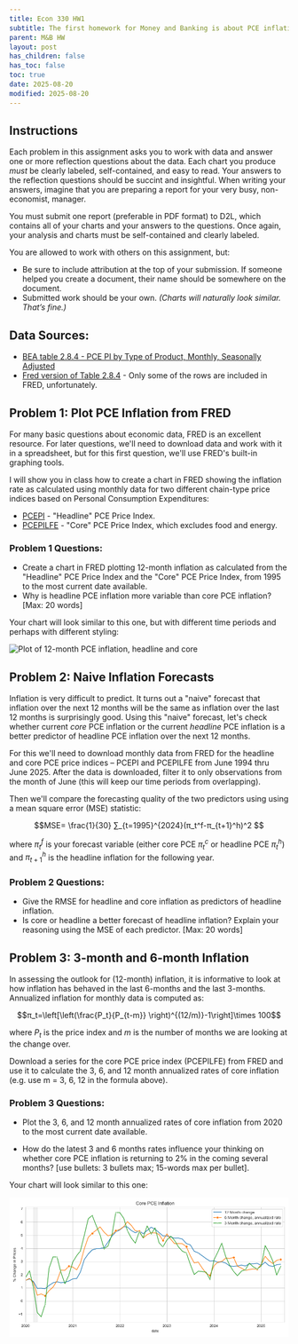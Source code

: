 ```yaml
---
title: Econ 330 HW1
subtitle: The first homework for Money and Banking is about PCE inflation. This assignment is adapted in-part from material by Terry J. Fitzgerald.
parent: M&B HW
layout: post
has_children: false
has_toc: false
toc: true
date: 2025-08-20
modified: 2025-08-20
---
```


## Instructions

Each problem in this assignment asks you to work with data and answer one or more reflection questions about the data.
Each chart you produce *must* be clearly labeled, self-contained, and easy to read. 
Your answers to the reflection questions should be succint and insightful. 
When writing your answers, imagine that you are preparing a report for your very busy, non-economist, manager.

You must submit one report (preferable in PDF format) to D2L, 
which contains all of your charts and your answers to the questions.
Once again, your analysis and charts must be self-contained and clearly labeled. 

You are allowed to work with others on this assignment, but:
- Be sure to include attribution at the top of your submission. If someone helped you create a document, their name should be somewhere on the document.
- Submitted work should be your own. *(Charts will naturally look similar. That’s fine.)*



## Data Sources:

- [BEA table 2.8.4 - PCE PI by Type of Product, Monthly, Seasonally Adjusted](https://apps.bea.gov/iTable/?reqid=19&step=2&isuri=1&categories=survey#eyJhcHBpZCI6MTksInN0ZXBzIjpbMSwyLDMsM10sImRhdGEiOltbImNhdGVnb3JpZXMiLCJTdXJ2ZXkiXSxbIk5JUEFfVGFibGVfTGlzdCIsIjgxIl0sWyJGaXJzdF9ZZWFyIiwiMTk5NSJdLFsiTGFzdF9ZZWFyIiwiMjAyNSJdLFsiU2NhbGUiLCIwIl0sWyJTZXJpZXMiLCJNIl1dfQ==)
- [Fred version of Table 2.8.4](https://fred.stlouisfed.org/release/tables?rid=54&eid=3208#snid=3199) - Only some of the rows are included in FRED, unfortunately.
    <!-- - [PCEPI](https://fred.stlouisfed.org/series/PCEPI) - "Headline" PCE Price Index.
    - [PCEPILFE](https://fred.stlouisfed.org/series/PCEPILFE) - "Core" PCE Price Index, which excludes food and energy. -->


<!-- ## PROBLEMS:  -->


## Problem 1: Plot PCE Inflation from FRED

For many basic questions about economic data, FRED is an excellent resource. 
For later questions, we'll need to download data and work with it in a spreadsheet,
but for this first question, we'll use FRED's built-in graphing tools. 

I will show you in class how to create a chart in FRED showing the inflation rate as calculated using monthly data for two different chain-type price indices based on Personal Consumption Expenditures:
- [PCEPI](https://fred.stlouisfed.org/series/PCEPI) - "Headline" PCE Price Index.
- [PCEPILFE](https://fred.stlouisfed.org/series/PCEPILFE) - "Core" PCE Price Index, which excludes food and energy.


### Problem 1 Questions: 
- Create a chart in FRED plotting 12-month inflation as calculated from the "Headline" PCE Price Index and the "Core" PCE Price Index, from 1995 to the most current date available.
- Why is headline PCE inflation more variable than core PCE inflation? [Max: 20 words]

<!-- 
The resulting graph should look similar to this one:

![Plot of 12-month PCE inflation, headline and core](./hw1-inflation/HW1_Q1_PCE_pct_change.png)
-->

Your chart will look similar to this one, 
but with different time periods and perhaps with different styling:

![Plot of 12-month PCE inflation, headline and core](https://fred.stlouisfed.org/graph/fredgraph.png?g=1LK9C&height=490)

<!-- https://fred.stlouisfed.org/graph/?g=1LK9C -->






## Problem 2: Naive Inflation Forecasts

Inflation is very difficult to predict.  It turns out a "naive" forecast that inflation over the next 12 months will be the same as inflation over the last 12 months is surprisingly good. 
Using this "naive" forecast, let's check whether current *core* PCE inflation or the current *headline* PCE inflation is a better predictor of headline PCE inflation over the next 12 months.

For this we'll need to download monthly data from FRED for the headline and core PCE price indices – PCEPI and PCEPILFE from June 1994 thru June 2025. After the data is downloaded, filter it to only observations from the month of June (this will keep our time periods from overlapping). 
<!-- and calculate the 12-month inflation for each price index, as we did in Problem 1. -->

Then we'll compare the forecasting quality of the two predictors using using a mean square error (MSE) statistic:

$$MSE=  \frac{1}{30} ∑_{t=1995}^{2024}(π_t^f-π_{t+1}^h)^2 $$

where $π_t^f$ is your forecast variable 
(either core PCE $π_t^c$ 
or headline PCE $π_t^h$)
and $π_{t+1}^h$ is the headline inflation for the following year.

### Problem 2 Questions: 

- Give the RMSE for headline and core inflation as predictors of headline inflation.
- Is core or headline a better forecast of headline inflation?  Explain your reasoning using the MSE of each predictor.  [Max: 20 words]





## Problem 3: 3-month and 6-month Inflation


In assessing the outlook for (12-month) inflation, it is informative to look at how inflation has behaved in the last 6-months and the last 3-months. 
Annualized inflation for monthly data is computed as:  

$$π_t=\left[\left(\frac{P_t}{P_{t-m}} \right)^{(12/m)}-1\right]\times 100$$

where $P_t$ is the price index and $m$ is the number of months we are looking at the change over.

Download a series for the core PCE price index (PCEPILFE) from FRED and use it to calculate 
the 3, 6, and 12 month annualized rates of core inflation (e.g. use m = 3, 6, 12 in the formula above).

### Problem 3 Questions: 
- Plot the 3, 6, and 12 month annualized rates of core inflation from 2020 to the most current date available.

- How do the latest 3 and 6 months rates influence your thinking on whether core PCE inflation is returning to 2% in the coming several months? [use bullets: 3 bullets max; 15-words max per bullet].

Your chart will look similar to this one:

![3month and 6month annualized core inflation](./hw1-inflation/HW1_Q1_annualized_core_inflation.png)



<!-- 
This was a failed attempt to answer this question entirely in FRED.
I couldn't figure out how to calculate 3-month inflation for each month in FRED
https://fred.stlouisfed.org/graph/?g=1LK9C
This is instead the percent change or core PCE inflation at different frequencies.
 -->






<!-- 
General ideas for related HW:
Apply/calculate weights ourselves? https://www.bea.gov/help/faq/1006

Calculate/verify overall pce?
BEA table 2.8.3 and 2.8.5 have PCE quantities.
BEA table 2.8.4 has prices. (Used in this assignment.)
BEA table 2.8.5 is the dollar value of PCE components?

-->